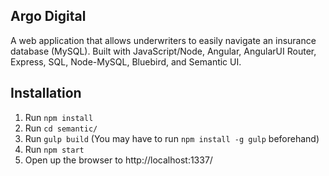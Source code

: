 ## Argo Digital

A web application that allows underwriters to easily navigate an insurance database (MySQL). Built with JavaScript/Node, Angular, AngularUI Router, Express, SQL, Node-MySQL, Bluebird, and Semantic UI.

## Installation

1. Run `npm install`
2. Run `cd semantic/`
3. Run `gulp build` (You may have to run `npm install -g gulp` beforehand)
4. Run `npm start`
5. Open up the browser to http://localhost:1337/
